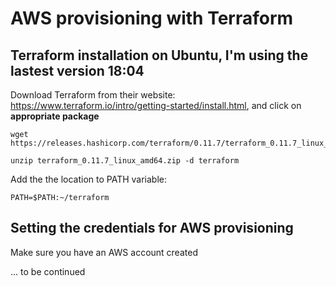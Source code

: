 # AWS provisioning with Terraform
## Terraform installation on Ubuntu, I'm using the lastest version 18:04


Download Terraform from their website: https://www.terraform.io/intro/getting-started/install.html, and click on **appropriate package**

```
wget https://releases.hashicorp.com/terraform/0.11.7/terraform_0.11.7_linux_amd64.zip

unzip terraform_0.11.7_linux_amd64.zip -d terraform
```

Add the the location to PATH variable:
```
PATH=$PATH:~/terraform
```


## Setting the credentials for AWS provisioning
Make sure you have an AWS account created


... to be continued

